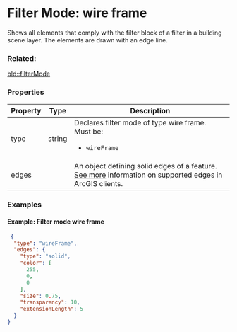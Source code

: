 # Filter Mode: wire frame

Shows all elements that comply with the filter block of a filter in a building scene layer.  The elements are drawn with an edge line.

### Related:

[bld::filterMode](filterMode.bld.md)
### Properties

| Property | Type | Description |
| --- | --- | --- |
| type | string | Declares filter mode of type wire frame.<div>Must be:<ul><li>`wireFrame`</li></ul></div> |
| edges |  | An object defining solid edges of a feature. [See more](https://developers.arcgis.com/web-scene-specification/objects/edges/) information on supported edges in ArcGIS clients. |

### Examples 

#### Example: Filter mode wire frame 

```json
 {
  "type": "wireFrame",
  "edges": {
    "type": "solid",
    "color": [
      255,
      0,
      0
    ],
    "size": 0.75,
    "transparency": 10,
    "extensionLength": 5
  }
} 
```

